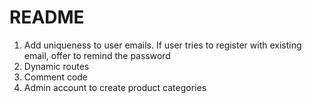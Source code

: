 # README

1. Add uniqueness to user emails. If user tries to register with existing email, offer to remind the password
2. Dynamic routes
3. Comment code
4. Admin account to create product categories